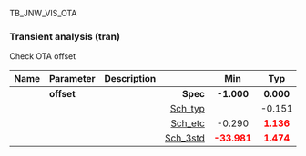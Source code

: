 TB_JNW_VIS_OTA

### Transient analysis (tran)

Check OTA offset



|**Name**|**Parameter**|**Description**| |**Min**|**Typ**|**Max**| Unit|
|:---|:---|:---|---:|:---:|:---:|:---:| ---:|
||**offset** || **Spec**  | **-1.000** | **0.000** | **1.000** | **mV** |
| | | |<a href='results/tran_Sch_typical.html'>Sch_typ</a>| | -0.151 |  | |
| | | |<a href='results/tran_Sch_etc.html'>Sch_etc</a>|-0.290 | <span style='color:red'>**1.136**</span> | <span style='color:red'>**76.023**</span> | |
| | | |<a href='results/tran_Sch_mc.html'>Sch_3std</a>|<span style='color:red'>**-33.981**</span> | <span style='color:red'>**1.474**</span> | <span style='color:red'>**36.929**</span> | |


